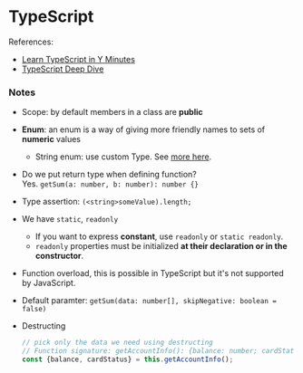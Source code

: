 # TypeScript

References:

* [Learn TypeScript in Y Minutes](https://learnxinyminutes.com/docs/typescript/)
* [TypeScript Deep Dive](https://www.gitbook.com/book/basarat/typescript/details)

### Notes

* Scope: by default members in a class are **public**
* **Enum**: an enum is a way of giving more friendly names to sets of **numeric** values
  * String enum: use custom Type. See [more here](https://basarat.gitbooks.io/typescript/content/docs/types/literal-types.html).
* Do we put return type when defining function?  
  Yes. `getSum(a: number, b: number): number {}`

* Type assertion: `(<string>someValue).length;`

* We have `static`, `readonly`

  * If you want to express **constant**, use `readonly` or `static readonly`.
  * `readonly` properties must be initialized **at their declaration or in the constructor**.

* Function overload, this is possible in TypeScript but it's not supported by JavaScript.
* Default paramter: `getSum(data: number[], skipNegative: boolean = false)`

* Destructing

  ```typescript
  // pick only the data we need using destructing
  // Function signature: getAccountInfo(): {balance: number; cardStatus: string; cardNumber: string; cardHolder: string}
  const {balance, cardStatus} = this.getAccountInfo();
  ```




